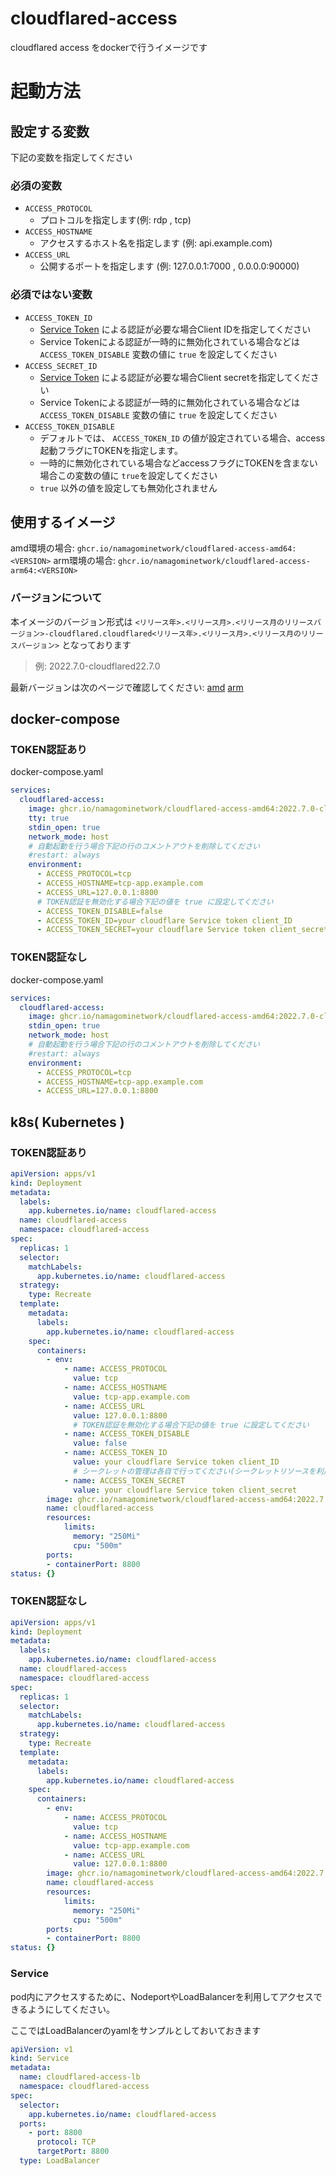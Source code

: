 # cloudflared-access

cloudflared access をdockerで行うイメージです

# 起動方法

## 設定する変数

下記の変数を指定してください

### 必須の変数

- `ACCESS_PROTOCOL`
    - プロトコルを指定します(例: rdp , tcp)
- `ACCESS_HOSTNAME`
    - アクセスするホスト名を指定します (例: api.example.com)
- `ACCESS_URL`
    - 公開するポートを指定します (例: 127.0.0.1:7000 , 0.0.0.0:90000)

### 必須ではない変数

- `ACCESS_TOKEN_ID`
    - [Service Token](https://developers.cloudflare.com/cloudflare-one/identity/service-tokens/) による認証が必要な場合Client IDを指定してください
    - Service Tokenによる認証が一時的に無効化されている場合などは `ACCESS_TOKEN_DISABLE` 変数の値に `true` を設定してください
- `ACCESS_SECRET_ID`
    - [Service Token](https://developers.cloudflare.com/cloudflare-one/identity/service-tokens/) による認証が必要な場合Client secretを指定してください
    - Service Tokenによる認証が一時的に無効化されている場合などは `ACCESS_TOKEN_DISABLE` 変数の値に `true` を設定してください
- `ACCESS_TOKEN_DISABLE`
    - デフォルトでは、 `ACCESS_TOKEN_ID` の値が設定されている場合、access起動フラグにTOKENを指定します。
    - 一時的に無効化されている場合などaccessフラグにTOKENを含まない場合この変数の値に `true`を設定してください
    - `true` 以外の値を設定しても無効化されません

## 使用するイメージ

amd環境の場合: `ghcr.io/namagominetwork/cloudflared-access-amd64:<VERSION>`
arm環境の場合: `ghcr.io/namagominetwork/cloudflared-access-arm64:<VERSION>`

### バージョンについて

本イメージのバージョン形式は `<リリース年>.<リリース月>.<リリース月のリリースバージョン>-cloudflared.cloudflared<リリース年>.<リリース月>.<リリース月のリリースバージョン>` となっております

> 例: 2022.7.0-cloudflared22.7.0

最新バージョンは次のページで確認してください:  [amd](https://github.com/NamagomiNetwork/cloudflared-access/pkgs/container/cloudflared-access-amd64) [arm](https://github.com/NamagomiNetwork/cloudflared-access/pkgs/container/cloudflared-access-arm64)
## docker-compose

### TOKEN認証あり

docker-compose.yaml

```yaml
services:
  cloudflared-access:
    image: ghcr.io/namagominetwork/cloudflared-access-amd64:2022.7.0-cloudflared22.7.0
    tty: true
    stdin_open: true
    network_mode: host
    # 自動起動を行う場合下記の行のコメントアウトを削除してください
    #restart: always
    environment:
      - ACCESS_PROTOCOL=tcp
      - ACCESS_HOSTNAME=tcp-app.example.com
      - ACCESS_URL=127.0.0.1:8800
      # TOKEN認証を無効化する場合下記の値を true に設定してください
      - ACCESS_TOKEN_DISABLE=false
      - ACCESS_TOKEN_ID=your cloudflare Service token client_ID
      - ACCESS_TOKEN_SECRET=your cloudflare Service token client_secret
```

### TOKEN認証なし

docker-compose.yaml

```yaml
services:
  cloudflared-access:
    image: ghcr.io/namagominetwork/cloudflared-access-amd64:2022.7.0-cloudflared22.7.0
    stdin_open: true
    network_mode: host
    # 自動起動を行う場合下記の行のコメントアウトを削除してください
    #restart: always
    environment:
      - ACCESS_PROTOCOL=tcp
      - ACCESS_HOSTNAME=tcp-app.example.com
      - ACCESS_URL=127.0.0.1:8800
```

## k8s( Kubernetes )

### TOKEN認証あり

```yaml
apiVersion: apps/v1
kind: Deployment
metadata:
  labels:
    app.kubernetes.io/name: cloudflared-access
  name: cloudflared-access
  namespace: cloudflared-access
spec:
  replicas: 1
  selector:
    matchLabels:
      app.kubernetes.io/name: cloudflared-access
  strategy:
    type: Recreate
  template:
    metadata:
      labels:
        app.kubernetes.io/name: cloudflared-access
    spec:
      containers:
        - env:
            - name: ACCESS_PROTOCOL
              value: tcp
            - name: ACCESS_HOSTNAME
              value: tcp-app.example.com
            - name: ACCESS_URL
              value: 127.0.0.1:8800
              # TOKEN認証を無効化する場合下記の値を true に設定してください
            - name: ACCESS_TOKEN_DISABLE
              value: false
            - name: ACCESS_TOKEN_ID
              value: your cloudflare Service token client_ID
              # シークレットの管理は各自で行ってください(シークレットリソースを利用するなど)
            - name: ACCESS_TOKEN_SECRET
              value: your cloudflare Service token client_secret
        image: ghcr.io/namagominetwork/cloudflared-access-amd64:2022.7.0-cloudflared22.7.0
        name: cloudflared-access
        resources: 
            limits:
              memory: "250Mi"
              cpu: "500m"
        ports:
        - containerPort: 8800
status: {}
```

### TOKEN認証なし

```yaml
apiVersion: apps/v1
kind: Deployment
metadata:
  labels:
    app.kubernetes.io/name: cloudflared-access
  name: cloudflared-access
  namespace: cloudflared-access
spec:
  replicas: 1
  selector:
    matchLabels:
      app.kubernetes.io/name: cloudflared-access
  strategy:
    type: Recreate
  template:
    metadata:
      labels:
        app.kubernetes.io/name: cloudflared-access
    spec:
      containers:
        - env:
            - name: ACCESS_PROTOCOL
              value: tcp
            - name: ACCESS_HOSTNAME
              value: tcp-app.example.com
            - name: ACCESS_URL
              value: 127.0.0.1:8800
        image: ghcr.io/namagominetwork/cloudflared-access-amd64:2022.7.0-cloudflared22.7.0
        name: cloudflared-access
        resources: 
            limits:
              memory: "250Mi"
              cpu: "500m"
        ports:
        - containerPort: 8800
status: {}
```

### Service

pod内にアクセスするために、NodeportやLoadBalancerを利用してアクセスできるようにしてください。

ここではLoadBalancerのyamlをサンプルとしておいておきます

```yaml
apiVersion: v1
kind: Service
metadata:
  name: cloudflared-access-lb
  namespace: cloudflared-access
spec:
  selector:
    app.kubernetes.io/name: cloudflared-access
  ports:
    - port: 8800
      protocol: TCP
      targetPort: 8800
  type: LoadBalancer
```